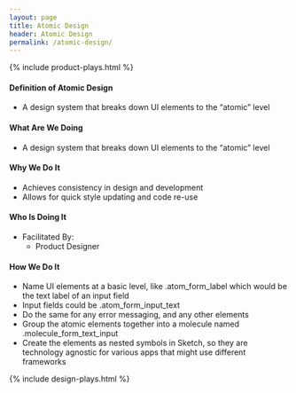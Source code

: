 ```yaml
---
layout: page
title: Atomic Design
header: Atomic Design
permalink: /atomic-design/
---
```

<div class="row">
    <div class="col-md-3">
        {% include product-plays.html %}
    </div>
    <div class="col-md-6">
    <h4 class="Definition" id="Definition">
            Definition of Atomic Design
        </h4>
        <ul>
            <li>
                A design system that breaks down UI elements to the “atomic” level
            </li>
        </ul>
        <h4 class="What" id="What">
            What Are We Doing
        </h4>
            <ul>
                <li>
                   A design system that breaks down UI elements to the “atomic” level
                </li>
            </ul>
        <h4 class="Why" id="Why">
            Why We Do It
        </h4>
            <ul>
                <li>
                   Achieves consistency in design and development
                </li>
                <li>
                   Allows for quick style updating and code re-use
                </li>
            </ul>
        <h4 class="Who" id="Who">
            Who Is Doing It
        </h4>
        <ul>
            <li>Facilitated By:
                <ul>
                    <li>Product Designer</li>
                </ul>
            </li>
        </ul>
<h4 class="How" id="How">
    How We Do It
</h4>
<ul>
    <li>Name UI elements at a basic level, like .atom_form_label which would be the text label of an input field</li>
    <li>Input fields could be .atom_form_input_text</li>
    <li>Do the same for any error messaging, and any other elements</li>
    <li>Group the atomic elements together into a molecule named .molecule_form_text_input</li>
    <li>Create the elements as nested symbols in Sketch, so they are technology agnostic for various apps that might use different frameworks</li>
</ul>
    </div>
    <div class="col-md-3">
        {% include design-plays.html %}
    </div>
</div>

